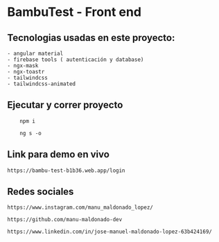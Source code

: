 # BambuTest - Front end

## Tecnologias usadas en este proyecto: 

    - angular material
    - firebase tools ( autenticación y database)
    - ngx-mask
    - ngx-toastr
    - tailwindcss
    - tailwindcss-animated

## Ejecutar y correr proyecto

~~~
    npm i
    
    ng s -o
~~~

## Link para demo en vivo

    https://bambu-test-b1b36.web.app/login

## Redes sociales

    https://www.instagram.com/manu_maldonado_lopez/

    https://github.com/manu-maldonado-dev

    https://www.linkedin.com/in/jose-manuel-maldonado-lopez-63b424169/